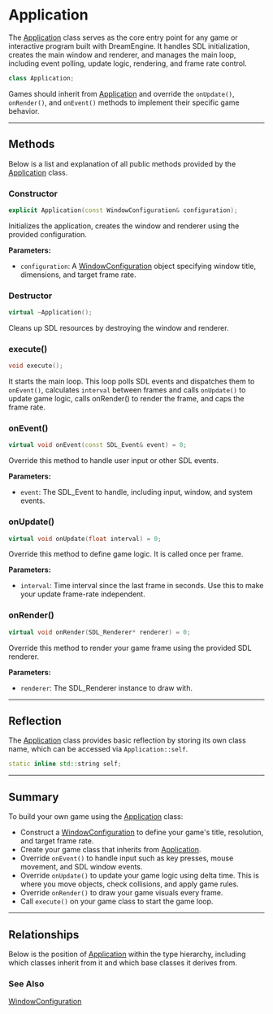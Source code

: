 # Application
The [Application](Application.md) class serves as the core entry point 
for any game or interactive program built with DreamEngine. 
It handles SDL initialization, creates the main window 
and renderer, and manages the main loop, including event 
polling, update logic, rendering, and frame rate control.

```c++
class Application;
```

Games should inherit from [Application](Application.md) 
and override the `onUpdate()`, `onRender()`, and `onEvent()` 
methods to implement their specific game behavior.

---

## Methods

Below is a list and explanation of all public methods
provided by the [Application](Application.md) class.

### Constructor

```c++
explicit Application(const WindowConfiguration& configuration);
```

Initializes the application, creates the window and renderer using the provided configuration.

**Parameters:**
- `configuration`: A [WindowConfiguration](WindowConfiguration.md) object specifying window title, dimensions, and target frame rate.

### Destructor

```c++
virtual ~Application();
```

Cleans up SDL resources by destroying the window and renderer.

### execute()

```c++
void execute();
```

It starts the main loop. This loop polls SDL events and 
dispatches them to `onEvent()`, calculates `interval` 
between frames and calls `onUpdate()` to 
update game logic, calls onRender() to render the frame,
and caps the frame rate.

### onEvent()

```c++
virtual void onEvent(const SDL_Event& event) = 0;
```
Override this method to handle user input or other SDL events.

**Parameters:**
- `event`: The SDL_Event to handle, including input, window, and system events.

### onUpdate()

```c++
virtual void onUpdate(float interval) = 0;
```

Override this method to define game logic. 
It is called once per frame.

**Parameters:**
- `interval`: Time interval since the last frame in seconds. Use this to make your update frame-rate independent.

### onRender()

```c++
virtual void onRender(SDL_Renderer* renderer) = 0;
```

Override this method to render your game frame using 
the provided SDL renderer.

**Parameters:**
- `renderer`: The SDL_Renderer instance to draw with.

---

## Reflection

The [Application](Application.md) class provides basic 
reflection by storing its own class name, which can be 
accessed via `Application::self`. 

```c++
static inline std::string self;
```

---

## Summary

To build your own game using the [Application](Application.md) class:

- Construct a [WindowConfiguration](WindowConfiguration.md) to define your game's title, resolution, and target frame rate.
- Create your game class that inherits from [Application](Application.md).
- Override `onEvent()` to handle input such as key presses, mouse movement, and SDL window events.
- Override `onUpdate()` to update your game logic using delta time. This is where you move objects, check collisions, and apply game rules.
- Override `onRender()` to draw your game visuals every frame.
- Call `execute()` on your game class to start the game loop.

---

## Relationships
Below is the position of [Application](Application.md)
within the type hierarchy, including which classes inherit
from it and which base classes it derives from.

### See Also
[WindowConfiguration](WindowConfiguration.md)